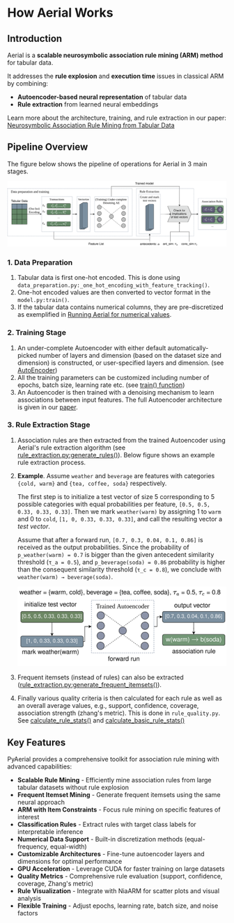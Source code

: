 # How Aerial Works

## Introduction

Aerial is a **scalable neurosymbolic association rule mining (ARM) method** for tabular data.

It addresses the **rule explosion** and **execution time** issues in classical ARM by combining:

- **Autoencoder-based neural representation** of tabular data
- **Rule extraction** from learned neural embeddings

Learn more about the architecture, training, and rule extraction in our paper:
[Neurosymbolic Association Rule Mining from Tabular Data](https://arxiv.org/abs/2504.19354)

## Pipeline Overview

The figure below shows the pipeline of operations for Aerial in 3 main stages.

![Aerial neurosymbolic association rule mining pipeline](../../pipeline.png)

### 1. Data Preparation

1. Tabular data is first one-hot encoded. This is done using `data_preparation.py:_one_hot_encoding_with_feature_tracking()`.
2. One-hot encoded values are then converted to vector format in the `model.py:train()`.
3. If the tabular data contains numerical columns, they are pre-discretized as exemplified in [Running Aerial for numerical values](user_guide.md#5-running-aerial-for-numerical-values).

### 2. Training Stage

1. An under-complete Autoencoder with either default automatically-picked number of layers and dimension (based on the dataset size and dimension) is constructed, or user-specified layers and dimension. (see [AutoEncoder](api_reference.md#autoencoder))
2. All the training parameters can be customized including number of epochs, batch size, learning rate etc. (see [train() function](api_reference.md#train))
3. An Autoencoder is then trained with a denoising mechanism to learn associations between input features. The full Autoencoder architecture is given in our [paper](https://arxiv.org/abs/2504.19354).

### 3. Rule Extraction Stage

1. Association rules are then extracted from the trained Autoencoder using Aerial's rule extraction algorithm (see [rule_extraction.py:generate_rules()](api_reference.md#generate_rules)). Below figure shows an example rule extraction process.

2. **Example**. Assume `weather` and `beverage` are features with categories `{cold, warm}` and `{tea, coffee, soda}` respectively.

   The first step is to initialize a test vector of size 5 corresponding to 5 possible categories with equal probabilities per feature, `[0.5, 0.5, 0.33, 0.33, 0.33]`. Then we mark `weather(warm)` by assigning 1 to `warm` and 0 to `cold`, `[1, 0, 0.33, 0.33, 0.33]`, and call the resulting vector a *test vector*.

   Assume that after a forward run, `[0.7, 0.3, 0.04, 0.1, 0.86]` is received as the output probabilities. Since the probability of `p_weather(warm) = 0.7` is bigger than the given antecedent similarity threshold (`τ_a = 0.5`), and `p_beverage(soda) = 0.86` probability is higher than the consequent similarity threshold (`τ_c = 0.8`), we conclude with `weather(warm) → beverage(soda)`.

   ![Aerial rule extraction example](../../example.png)

3. Frequent itemsets (instead of rules) can also be extracted ([rule_extraction.py:generate_frequent_itemsets()](api_reference.md#generate_frequent_itemsets)).

4. Finally various quality criteria is then calculated for each rule as well as an overall average values, e.g., support, confidence, coverage, association strength (zhang's metric). This is done in `rule_quality.py`. See [calculate_rule_stats()](api_reference.md#calculate_rule_stats) and [calculate_basic_rule_stats()](api_reference.md#calculate_basic_rule_stats)

## Key Features

PyAerial provides a comprehensive toolkit for association rule mining with advanced capabilities:

- **Scalable Rule Mining** - Efficiently mine association rules from large tabular datasets without rule explosion
- **Frequent Itemset Mining** - Generate frequent itemsets using the same neural approach
- **ARM with Item Constraints** - Focus rule mining on specific features of interest
- **Classification Rules** - Extract rules with target class labels for interpretable inference
- **Numerical Data Support** - Built-in discretization methods (equal-frequency, equal-width)
- **Customizable Architectures** - Fine-tune autoencoder layers and dimensions for optimal performance
- **GPU Acceleration** - Leverage CUDA for faster training on large datasets
- **Quality Metrics** - Comprehensive rule evaluation (support, confidence, coverage, Zhang's metric)
- **Rule Visualization** - Integrate with NiaARM for scatter plots and visual analysis
- **Flexible Training** - Adjust epochs, learning rate, batch size, and noise factors
